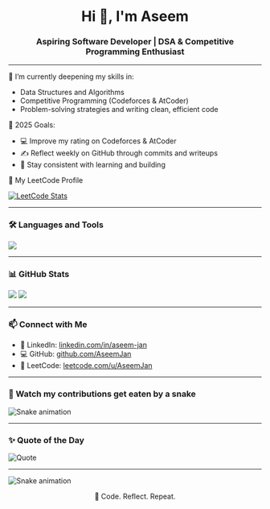 <h1 align="center">Hi 👋, I'm Aseem</h1>
<h3 align="center">Aspiring Software Developer | DSA & Competitive Programming Enthusiast</h3>

---

🌱 I’m currently deepening my skills in:
- Data Structures and Algorithms
- Competitive Programming (Codeforces & AtCoder)
- Problem-solving strategies and writing clean, efficient code

🎯 2025 Goals:
- 💻 Improve my rating on Codeforces & AtCoder
- ✍️ Reflect weekly on GitHub through commits and writeups
- 🔄 Stay consistent with learning and building

🔗 My LeetCode Profile  

[![LeetCode Stats](https://leetcard.jacoblin.cool/AseemJan?theme=dark&font=Karma&ext=heatmap)](https://leetcode.com/u/AseemJan/)

---

### 🛠️ Languages and Tools

<p align="left">
  <img src="https://skillicons.dev/icons?i=cpp,java,python,git,github,vscode,linux" />
</p>

---

### 📊 GitHub Stats

<p align="left">
  <img src="https://github-readme-stats.vercel.app/api?username=AseemJan&show_icons=true&theme=radical" />
  <img src="https://github-readme-streak-stats.herokuapp.com/?user=AseemJan&theme=radical" />
</p>

---

### 📫 Connect with Me

- 🔗 LinkedIn: [linkedin.com/in/aseem-jan](https://linkedin.com/in/aseem-jan)
- 💻 GitHub: [github.com/AseemJan](https://github.com/AseemJan)
- 📘 LeetCode: [leetcode.com/u/AseemJan](https://leetcode.com/u/AseemJan)

---


### 🐍 Watch my contributions get eaten by a snake

![Snake animation](https://github.com/AseemJan/AseemJan/blob/output/github-contribution-grid-snake.svg)


---

### ✨ Quote of the Day

![Quote](https://quotes-github-readme.vercel.app/api?type=horizontal&theme=tokyonight)


---

![Snake animation](https://github.com/AseemJan/AseemJan/blob/output/github-contribution-grid-snake.svg)




<p align="center">🧠 Code. Reflect. Repeat.</p>
